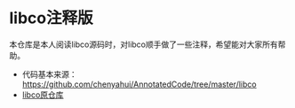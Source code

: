 # libco注释版
本仓库是本人阅读libco源码时，对libco顺手做了一些注释，希望能对大家所有帮助。

* 代码基本来源：https://github.com/chenyahui/AnnotatedCode/tree/master/libco
* [libco原仓库](https://github.com/Tencent/libco)
